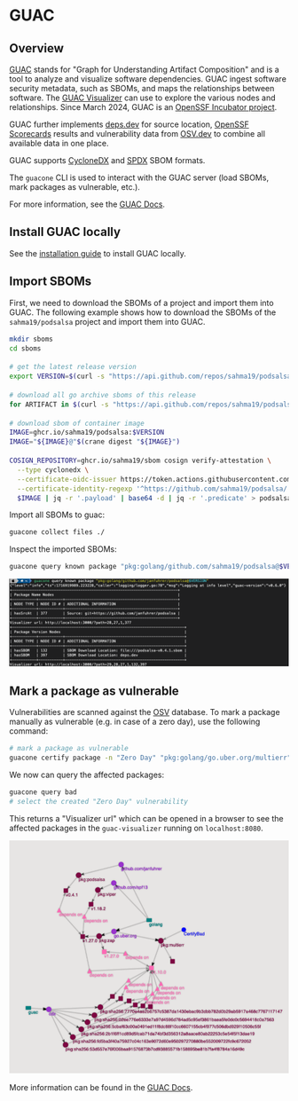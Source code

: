 # GUAC

## Overview

[GUAC](https://github.com/guacsec/guac) stands for "Graph for Understanding Artifact Composition" and is a tool to analyze and visualize software dependencies. GUAC ingest software security metadata, such as SBOMs, and maps the relationships between software. The [GUAC Visualizer](https://docs.guac.sh/guac-visualizer/) can use to explore the various nodes and relationships. Since March 2024, GUAC is an [OpenSSF Incubator project](https://openssf.org/blog/2024/03/07/guac-joins-openssf-as-incubating-project/).

GUAC further implements [deps.dev](https://deps.dev) for source location, [OpenSSF Scorecards](https://securityscorecards.dev/) results and vulnerability data from [OSV.dev](https://osv.dev/) to combine all available data in one place.

GUAC supports [CycloneDX](https://cyclonedx.org/) and [SPDX](https://spdx.dev/) SBOM formats.

The `guacone` CLI is used to interact with the GUAC server (load SBOMs, mark packages as vulnerable, etc.).

For more information, see the [GUAC Docs](https://docs.guac.sh/).

## Install GUAC locally

See the [installation guide](./install-guac-locally.md) to install GUAC locally.

## Import SBOMs

First, we need to download the SBOMs of a project and import them into GUAC. The following example shows how to download the SBOMs of the `sahma19/podsalsa` project and import them into GUAC.

```bash
mkdir sboms
cd sboms

# get the latest release version
export VERSION=$(curl -s "https://api.github.com/repos/sahma19/podsalsa/releases/latest" | jq -r '.tag_name')

# download all go archive sboms of this release
for ARTIFACT in $(curl -s "https://api.github.com/repos/sahma19/podsalsa/releases/latest" | jq -r '.assets[] | select(.name | endswith(".sbom.json")) | .name'); do curl -L -O -s https://github.com/sahma19/podsalsa/releases/download/$VERSION/$ARTIFACT; done

# download sbom of container image
IMAGE=ghcr.io/sahma19/podsalsa:$VERSION
IMAGE="${IMAGE}@"$(crane digest "${IMAGE}")

COSIGN_REPOSITORY=ghcr.io/sahma19/sbom cosign verify-attestation \
  --type cyclonedx \
  --certificate-oidc-issuer https://token.actions.githubusercontent.com \
  --certificate-identity-regexp '^https://github.com/sahma19/podsalsa/.github/workflows/release.yml@refs/tags/v[0-9]+.[0-9]+.[0-9]+(-rc.[0-9]+)?$' \
  $IMAGE | jq -r '.payload' | base64 -d | jq -r '.predicate' > podsalsa-$VERSION.sbom
```

Import all SBOMs to guac:

```bash
guacone collect files ./
```

Inspect the imported SBOMs:

```bash
guacone query known package "pkg:golang/github.com/sahma19/podsalsa@$VERSION"
```

![guac-search-package](../../assets/guac/guac-search-package.png)

## Mark a package as vulnerable

Vulnerabilities are scanned against the [OSV](https://osv.dev/) database. To mark a package manually as vulnerable (e.g. in case of a zero day), use the following command:

```bash
# mark a package as vulnerable
guacone certify package -n "Zero Day" "pkg:golang/go.uber.org/multierr"
```

We now can query the affected packages:

```bash
guacone query bad
# select the created "Zero Day" vulnerability
```

This returns a "Visualizer url" which can be opened in a browser to see the affected packages in the `guac-visualizer` running on `localhost:8080`.

![guac-visualizer](../../assets/guac/guac-visualizer.png)

More information can be found in the [GUAC Docs](https://docs.guac.sh/).
